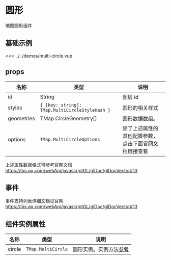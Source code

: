 # 圆形

地图圆形组件


## 基础示例

<CircleDemo/>

<<< ../../demos/multi-circle.vue

## props

| 名称       | 类型                                           | 说明               |
| ---------- | ---------------------------------------------- | ------------------ |
| id         | String                                         | 图层 id            |
| styles     | `{ [key: string]: TMap.MultiCircleStyleHash }` | 圆形的相关样式 |
| geometries | TMap.CircleGeometry[]                          | 圆形数据数组。 |
| options   | `TMap.MultiCircleOptions` |  除了上述属性的其他配置参数，点击下面官网文档链接查看                        |

上述属性数据格式可参考官网文档 https://lbs.qq.com/webApi/javascriptGL/glDoc/glDocVector#13

## 事件

事件支持列表详细文档见官网 https://lbs.qq.com/webApi/javascriptGL/glDoc/glDocVector#13

## 组件实例属性

| 名称            | 类型                         | 说明                                                 |
| --------------- | ---------------------------- | ---------------------------------------------------- |
| circle         | `TMap.MultiCircle` | 圆形实例。实例方法[参考](https://lbs.qq.com/webApi/javascriptGL/glDoc/glDocVector#13)                                    |
